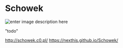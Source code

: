 # Schowek
   ![enter image description here](http://schowek.c0.pl/image/app.ico)
   
"todo"

http://schowek.c0.pl/
https://nexthis.github.io/Schowek/
